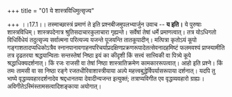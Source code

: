 +++
title = "01 ये शास्त्रविधिमुत्सृज्य"

+++
।।17.1।। तस्माच्छास्त्रं प्रमाणं ते इति प्रश्नबीजमुपलभ्यार्जुन उवाच --
**य इति।** ये पुरुषाः शास्त्रविधिम्। शास्त्रपदेनात्र
श्रुतिसदाचारकुलाचारा गृह्यन्ते। सर्वेषां तेषां धर्मे प्रमाणत्वात्। तत्र
योऽधिगतो विधिर्विधेयं तदुत्सृज्य सर्वात्मना परित्यज्य यजन्ते पूजयन्ति
तातकूपादीन्। मत्पित्रा कृतोऽयं कूपो गङ्गाशतादप्यधिकोऽत्रैव
स्नानपानावगाहनपरिचर्याप्रदक्षिणप्रक्रणरूपादेतत्सेवनादहमिष्टं फलमवश्यं
प्राप्स्यामीति तत्र दृढतरया श्रद्धयान्विताः सन्तस्तेषां निष्ठा इयं का
कीदृशी किं सत्त्वं सात्त्विकी वा पित्र्ये कूपे श्रद्धाधिक्यदर्शनात्। किं
रजः राजसी वा तेषां निष्ठा शास्त्रातिक्रमेण कामकाररूपत्वात्। आहो इति
प्रश्ने। किं तमः तामसी वा सा निष्ठा रङ्गे रजतधीरिवाशास्त्रीयाया अल्पे
महत्त्वबुद्धेर्विपर्यासरूपाया दर्शनात्। यदपि तु भाष्ये
वृद्धव्यवहारदर्शनादेव श्रद्दधानतया देवादीन्यजन्त इत्युक्तं;
तत्राप्यविगीत एव वृद्धव्यवहारो ग्राह्यः।
अविगीतेऽस्मिंस्तामसत्वादिशङ्काया अयोगात्।
